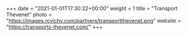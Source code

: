 +++
date = "2021-01-01T17:30:22+00:00"
weight = 1
title = "Transport Thevenet"
photo = "https://images.rcvichy.com/partners/transportthevenet.png"
website = "https://transports-thevenet.com/"
+++

